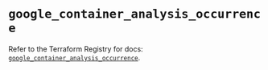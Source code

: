 # `google_container_analysis_occurrence`

Refer to the Terraform Registry for docs: [`google_container_analysis_occurrence`](https://registry.terraform.io/providers/hashicorp/google/6.38.0/docs/resources/container_analysis_occurrence).
